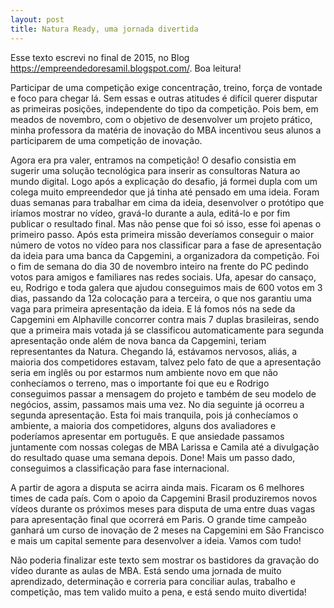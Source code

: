```yaml
---
layout: post
title: Natura Ready, uma jornada divertida
---
```


Esse texto escrevi no final de 2015, no Blog https://empreendedoresamil.blogspot.com/. Boa leitura!

Participar de uma competição exige concentração, treino, força de vontade e foco para chegar lá. Sem essas e outras atitudes é difícil querer disputar as primeiras posições, independente do tipo da competição. Pois bem, em meados de novembro, com o objetivo de desenvolver um projeto prático, minha professora da matéria de inovação do MBA incentivou seus alunos a participarem de uma competição de inovação.

Agora era pra valer, entramos na competição! O desafio consistia em sugerir uma solução tecnológica para inserir as consultoras Natura ao mundo digital. Logo após a explicação do desafio, já formei dupla com um colega muito empreendedor que já tinha até pensado em uma ideia. Foram duas semanas para trabalhar em cima da ideia, desenvolver o protótipo que iríamos mostrar no vídeo, gravá-lo durante a aula, editá-lo e por fim publicar o resultado final. Mas não pense que foi só isso, esse foi apenas o primeiro passo. Após esta primeira missão deveríamos conseguir o maior número de votos no vídeo para nos classificar para a fase de apresentação da ideia para uma banca da Capgemini, a organizadora da competição. Foi o fim de semana do dia 30 de novembro inteiro na frente do PC pedindo votos para amigos e familiares nas redes sociais. Ufa, apesar do cansaço, eu, Rodrigo e toda galera que ajudou conseguimos mais de 600 votos em 3 dias, passando da 12a colocação para a terceira, o que nos garantiu uma vaga para primeira apresentação da ideia. E lá fomos nós na sede da Capgemini em Alphaville concorrer contra mais 7 duplas brasileiras, sendo que a primeira mais votada já se classificou automaticamente para segunda apresentação onde além de nova banca da Capgemini, teriam representantes da Natura. Chegando lá, estávamos nervosos, aliás, a maioria dos competidores estavam, talvez pelo fato de que a apresentação seria em inglês ou por estarmos num ambiente novo em que não conhecíamos o terreno, mas o importante foi que eu e Rodrigo conseguimos passar a mensagem do projeto e também de seu modelo de negócios, assim, passamos mais uma vez. No dia seguinte já ocorreu a segunda apresentação. Esta foi mais tranquila, pois já conhecíamos o ambiente, a maioria dos competidores, alguns dos avaliadores e poderíamos apresentar em português. E que ansiedade passamos juntamente com nossas colegas de MBA Larissa e Camila até a divulgação do resultado quase uma semana depois. Done! Mais um passo dado, conseguimos a classificação para fase internacional.

A partir de agora a disputa se acirra ainda mais. Ficaram os 6 melhores times de cada país. Com o apoio da Capgemini Brasil produziremos novos vídeos durante os próximos meses para disputa de uma entre duas vagas para apresentação final que ocorrerá em Paris. O grande time campeão ganhará um curso de inovação de 2 meses na Capgemini em São Francisco e mais um capital semente para desenvolver a ideia. Vamos com tudo!

Não poderia finalizar este texto sem mostrar os bastidores da gravação do vídeo durante as aulas de MBA. Está sendo uma jornada de muito aprendizado, determinação e correria para conciliar aulas, trabalho e competição, mas tem valido muito a pena, e está sendo muito divertida!